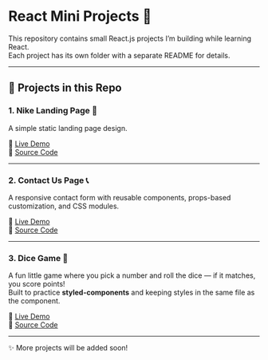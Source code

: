 # React Mini Projects 🚀

This repository contains small React.js projects I’m building while learning React.  
Each project has its own folder with a separate README for details.

---

## 📂 Projects in this Repo

### 1. Nike Landing Page 👟

A simple static landing page design.

🔗 [Live Demo](https://react-mini-projects-beta.vercel.app/)  
📂 [Source Code](./nike-homepage/)

---

### 2. Contact Us Page 📞

A responsive contact form with reusable components, props-based customization, and CSS modules.

🔗 [Live Demo](https://starlit-brigadeiros-ce9993.netlify.app/)  
📂 [Source Code](./contact-form/)

---

### 3. Dice Game 🎲

A fun little game where you pick a number and roll the dice — if it matches, you score points!  
Built to practice **styled-components** and keeping styles in the same file as the component.

🔗 [Live Demo](https://cool-biscotti-e41a6d.netlify.app/)  
📂 [Source Code](./dice-game)

---

✨ More projects will be added soon!
